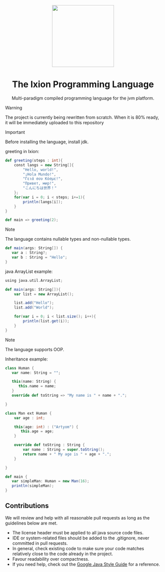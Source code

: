 <div align="center">
  <img src="https://github.com/IxionLang/Ixion/blob/main/assets/icon.png" width="200">

<h1>The Ixion Programming Language</h1>
Multi-paradigm compiled programming language for the jvm platform.
</div>

> [!WARNING]
> The project is currently being rewritten from scratch. When it is 80% ready, it will be immediately uploaded to this repository

> [!IMPORTANT]
> Before installing the language, install jdk.

greeting in Ixion:
```scala
def greeting(steps : int){
    const langs = new String[]{
        "Hello, world!",
        "¡Hola Mundo!",
        "Γειά σου Κόσμε!",
        "Привет, мир!",
        "こんにちは世界！"
    };
    for(var i = 0; i < steps; i+=1){
        println(langs[i]);
    }
}

def main => greeting(2);
```


> [!NOTE]
> The language contains nullable types and non-nullable types.

```scala
def main(args: String[]) {
   var a : String?;
   var b : String = "Hello";
}
```

java ArrayList example:

```scala
using java.util.ArrayList;

def main(args: String[]){
    var list = new ArrayList();

    list.add("Hello");
    list.add("World");

    for(var i = 0; i < list.size(); i++){
        println(list.get(i));
    }
}
```

> [!NOTE]
> The language supports OOP.

Inheritance example:

```scala
class Human {
   var name: String = "";

   this(name: String) {
      this.name = name;
   }
   override def toString => "My name is " + name + ".";

}

class Man ext Human {
    var age : int;

    this(age: int) : ("Artyom") {
       this.age = age;
    }

    override def toString : String {
        var name : String = super.toString();
        return name + " My age is " + age + ".";
    }

}

def main {
   var simpleMan: Human = new Man(16);
   println(simpleMan);
}
```

## Contributions
We will review and help with all reasonable pull requests as long as the guidelines below are met.

- The license header must be applied to all java source code files.
- IDE or system-related files should be added to the .gitignore, never committed in pull requests.
- In general, check existing code to make sure your code matches relatively close to the code already in the project.
- Favour readability over compactness.
- If you need help, check out the [Google Java Style Guide](https://google.github.io/styleguide/javaguide.html) for a reference.
